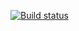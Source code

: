 [![Build status](https://ci.appveyor.com/api/projects/status/gi4585moayyhm5he?svg=true)](https://ci.appveyor.com/project/Natalie-Roach/patterns-newmeetingdate-task1)
